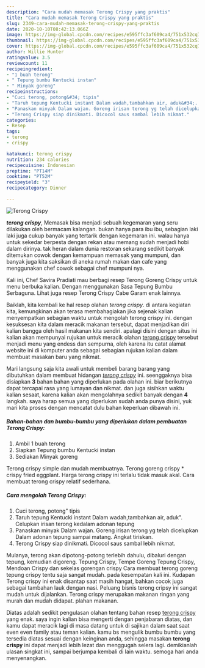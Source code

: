 ```yaml
---
description: "Cara mudah memasak Terong Crispy yang praktis"
title: "Cara mudah memasak Terong Crispy yang praktis"
slug: 2349-cara-mudah-memasak-terong-crispy-yang-praktis
date: 2020-10-10T08:42:13.066Z
image: https://img-global.cpcdn.com/recipes/e595ffc3af609ca4/751x532cq70/terong-crispy-foto-resep-utama.jpg
thumbnail: https://img-global.cpcdn.com/recipes/e595ffc3af609ca4/751x532cq70/terong-crispy-foto-resep-utama.jpg
cover: https://img-global.cpcdn.com/recipes/e595ffc3af609ca4/751x532cq70/terong-crispy-foto-resep-utama.jpg
author: Willie Hunter
ratingvalue: 3.5
reviewcount: 11
recipeingredient:
- "1 buah terong"
- " Tepung bumbu Kentucki instan"
- " Minyak goreng"
recipeinstructions:
- "Cuci terong, potong&#34; tipis"
- "Taruh tepung Kentucki instant Dalam wadah,tambahkan air, aduk&#34;. Celupkan irisan terong kedalam adonan tepung"
- "Panaskan minyak Dalam wajan. Goreng irisan terong yg telah dicelupkan Dalam adonan tepung sampai matang. Angkat tiriskan."
- "Terong Crispy siap dinikmati. Dicocol saus sambal lebih nikmat."
categories:
- Resep
tags:
- terong
- crispy

katakunci: terong crispy 
nutrition: 234 calories
recipecuisine: Indonesian
preptime: "PT14M"
cooktime: "PT52M"
recipeyield: "3"
recipecategory: Dinner

---
```



![Terong Crispy](https://img-global.cpcdn.com/recipes/e595ffc3af609ca4/751x532cq70/terong-crispy-foto-resep-utama.jpg)

<b><i>terong crispy</i></b>, Memasak bisa menjadi sebuah kegemaran yang seru dilakukan oleh bermacam kalangan. bukan hanya para ibu ibu, sebagian laki laki juga cukup banyak yang tertarik dengan kegemaran ini. walau hanya untuk sekedar berpesta dengan rekan atau memang sudah menjadi hobi dalam dirinya. tak heran dalam dunia restoran sekarang sedikit banyak ditemukan cowok dengan kemampuan memasak yang mumpuni, dan banyak juga kita saksikan di aneka rumah makan dan cafe yang menggunakan chef cowok sebagai chef mumpuni nya.

Kali ini, Chef Savira Pradiati mau berbagi resep Terong Goreng Crispy untuk menu berbuka kalian. Dengan menggunakan Sasa Tepung Bumbu Serbaguna. Lihat juga resep Terong Crispy Cabe Garam enak lainnya.

Baiklah, kita kembali ke hal resep olahan <i>terong crispy</i>. di antara kegiatan kita, kemungkinan akan terasa membahagiakan jika sejenak kalian menyempatkan sebagian waktu untuk mengolah terong crispy ini. dengan kesuksesan kita dalam meracik makanan tersebut, dapat menjadikan diri kalian bangga oleh hasil makanan kita sendiri. apalagi disini dengan situs ini kalian akan mempunyai rujukan untuk meracik olahan <u>terong crispy</u> tersebut menjadi menu yang endess dan sempurna, oleh karena itu catat alamat website ini di komputer anda sebagai sebagian rujukan kalian dalam membuat masakan baru yang nikmat.


Mari langsung saja kita awali untuk membeli barang barang yang dibutuhkan dalam membuat hidangan <u><i>terong crispy</i></u> ini. seenggaknya bisa disiapkan <b>3</b> bahan bahan yang diperlukan pada olahan ini. biar berikutnya dapat tercapai rasa yang lumayan dan nikmat. dan juga sisihkan waktu kalian sesaat, karena kalian akan mengolahnya sedikit banyak dengan <b>4</b> langkah. saya harap semua yang diperlukan sudah anda punya disini, yuk mari kita proses dengan mencatat dulu bahan keperluan dibawah ini.

<!--inarticleads1-->

##### Bahan-bahan dan bumbu-bumbu yang diperlukan dalam pembuatan Terong Crispy:

1. Ambil 1 buah terong
1. Siapkan  Tepung bumbu Kentucki instan
1. Sediakan  Minyak goreng


Terong crispy simple dan mudah membuatnya. Terong goreng crispy * crispy fried eggplant. Harga terong crispy ini terlalu tidak masuk akal. Cara membuat terong crispy relatif sederhana. 

<!--inarticleads2-->

##### Cara mengolah Terong Crispy:

1. Cuci terong, potong&#34; tipis
1. Taruh tepung Kentucki instant Dalam wadah,tambahkan air, aduk&#34;. Celupkan irisan terong kedalam adonan tepung
1. Panaskan minyak Dalam wajan. Goreng irisan terong yg telah dicelupkan Dalam adonan tepung sampai matang. Angkat tiriskan.
1. Terong Crispy siap dinikmati. Dicocol saus sambal lebih nikmat.


Mulanya, terong akan dipotong-potong terlebih dahulu, dibaluri dengan tepung, kemudian digoreng. Tepung Crispy, Tempe Goreng Tepung Crispy, Mendoan Crispy dan sekelas gorengan crispy Cara membuat terong goreng tepung crispy tentu saja sangat mudah. pada kesempatan kali ini. Kudapan Terong crispy ini enak disantap saat masih hangat, bahkan cocok juga sebagai tambahan lauk dengan nasi. Peluang bisnis terong cripsy ini sangat mudah untuk dijalankan. Terong crispy merupakan makanan ringan yang murah dan mudah didapat. plahan makanan. 

Diatas adalah sedikit pengulasan olahan tentang bahan resep <u>terong crispy</u> yang enak. saya ingin kalian bisa mengerti dengan penjabaran diatas, dan kamu dapat meracik lagi di masa datang untuk di sajikan dalam saat saat even even family atau teman kalian. kamu bs mengulik bumbu bumbu yang tersedia diatas sesuai dengan keinginan anda, sehingga masakan <b>terong crispy</b> ini dapat menjadi lebih lezat dan menggugah selera lagi. demikianlah ulasan singkat ini, sampai berjumpa kembali di lain waktu. semoga hari anda menyenangkan.

